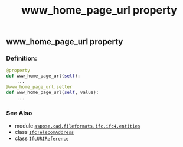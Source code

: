 ﻿---
title: www_home_page_url property
second_title: Aspose.CAD for Python via .NET API References
description: 
type: docs
weight: 100
url: /python-net/aspose.cad.fileformats.ifc.ifc4.entities/ifctelecomaddress/www_home_page_url/
is_root: false
---

## www_home_page_url property

### Definition:
```python
@property
def www_home_page_url(self):
    ...
@www_home_page_url.setter
def www_home_page_url(self, value):
    ...
```

### See Also
* module [`aspose.cad.fileformats.ifc.ifc4.entities`](../../)
* class [`IfcTelecomAddress`](/cad/python-net/aspose.cad.fileformats.ifc.ifc4.entities/ifctelecomaddress)
* class [`IfcURIReference`](/cad/python-net/aspose.cad.fileformats.ifc.ifc4.types/ifcurireference)
